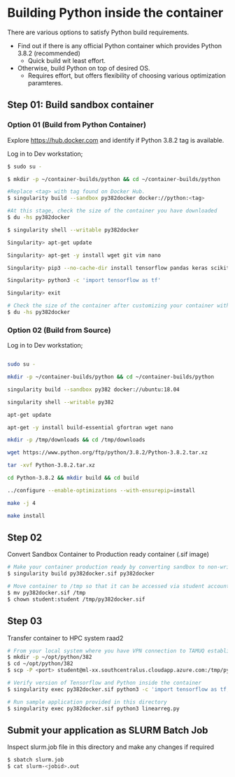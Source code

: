 # Building Python inside the container

There are various options to satisfy Python build requirements.

* Find out if there is any official Python container which provides Python 3.8.2 (recommended)
  * Quick build wit least effort.
* Otherwise, build Python on top of desired OS.
  * Requires effort, but offers flexibility of choosing various optimization paramteres.
## Step 01: Build sandbox container
### Option 01 (Build from Python Container)

Explore https://hub.docker.com and identify if Python 3.8.2 tag is available.

Log in to Dev workstation;
```sh
$ sudo su - 

$ mkdir -p ~/container-builds/python && cd ~/container-builds/python

#Replace <tag> with tag found on Docker Hub.
$ singularity build --sandbox py382docker docker://python:<tag>

#At this stage, check the size of the container you have downloaded
$ du -hs py382docker

$ singularity shell --writable py382docker

Singularity> apt-get update

Singularity> apt-get -y install wget git vim nano

Singularity> pip3 --no-cache-dir install tensorflow pandas keras scikit-learn

Singularity> python3 -c 'import tensorflow as tf'

Singularity> exit

# Check the size of the container after customizing your container with requirements
$ du -hs py382docker

```

### Option 02 (Build from Source)
Log in to Dev workstation;
```sh

sudo su - 

mkdir -p ~/container-builds/python && cd ~/container-builds/python

singularity build --sandbox py382 docker://ubuntu:18.04

singularity shell --writable py382

apt-get update

apt-get -y install build-essential gfortran wget nano

mkdir -p /tmp/downloads && cd /tmp/downloads

wget https://www.python.org/ftp/python/3.8.2/Python-3.8.2.tar.xz

tar -xvf Python-3.8.2.tar.xz

cd Python-3.8.2 && mkdir build && cd build

../configure --enable-optimizations --with-ensurepip=install

make -j 4

make install

```
## Step 02

Convert Sandbox Container to Production ready container (.sif image)
```sh
# Make your container production ready by converting sandbox to non-writable image file
$ singularity build py382docker.sif py382docker

# Move container to /tmp so that it can be accessed via student account remotely
$ mv py382docker.sif /tmp
$ chown student:student /tmp/py382docker.sif
```

## Step 03

Transfer container to HPC system raad2

```sh
# From your local system where you have VPN connection to TAMUQ established, do ssh to raad2 and issue following;
$ mkdir -p ~/opt/python/382
$ cd ~/opt/python/382
$ scp -P <port> student@ml-xx.southcentralus.cloudapp.azure.com:/tmp/py382docker.sif .

# Verify version of Tensorflow and Python inside the container
$ singularity exec py382docker.sif python3 -c 'import tensorflow as tf; print(tf.__version__)'

# Run sample application provided in this directory
$ singularity exec py382docker.sif python3 linearreg.py 
```

## Submit your application as SLURM Batch Job

Inspect slurm.job file in this directory and make any changes if required

```sh
$ sbatch slurm.job
$ cat slurm-<jobid>.out
```
